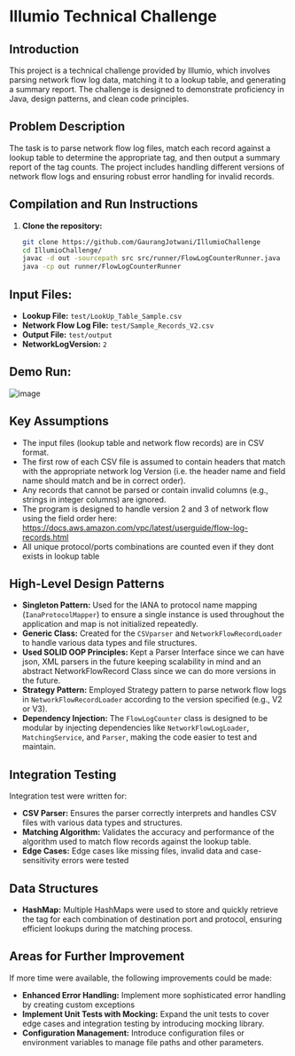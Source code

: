 # Illumio Technical Challenge

## Introduction

This project is a technical challenge provided by Illumio, which involves parsing network flow log data, matching it to a lookup table, and generating a summary report. The challenge is designed to demonstrate proficiency in Java, design patterns, and clean code principles.

## Problem Description

The task is to parse network flow log files, match each record against a lookup table to determine the appropriate tag, and then output a summary report of the tag counts. The project includes handling different versions of network flow logs and ensuring robust error handling for invalid records.

## Compilation and Run Instructions

1. **Clone the repository:**
   ```bash
   git clone https://github.com/GaurangJotwani/IllumioChallenge
   cd IllumioChallenge/
   javac -d out -sourcepath src src/runner/FlowLogCounterRunner.java
   java -cp out runner/FlowLogCounterRunner
    ```
## Input Files:

- **Lookup File:** `test/LookUp_Table_Sample.csv`
- **Network Flow Log File:** `test/Sample_Records_V2.csv`
- **Output File:** `test/output`
- **NetworkLogVersion:** `2`

## Demo Run:
![image](https://github.com/user-attachments/assets/7ba16cbd-8b8f-4c66-8ebb-2253ee1b3eb5)


## Key Assumptions

- The input files (lookup table and network flow records) are in CSV format.
- The first row of each CSV file is assumed to contain headers that match with the appropriate network log Version (i.e. the header name and field name should match and be in correct order).
- Any records that cannot be parsed or contain invalid columns (e.g., strings in integer columns) are ignored.
- The program is designed to handle version 2 and 3 of network flow using the field order here: https://docs.aws.amazon.com/vpc/latest/userguide/flow-log-records.html
- All unique protocol/ports combinations are counted even if they dont exists in lookup table

## High-Level Design Patterns

- **Singleton Pattern:** Used for the IANA to protocol name mapping (`IanaProtocolMapper`) to ensure a single instance is used throughout the application and map is not initialized repeatedly.
- **Generic Class:** Created for the `CSVparser` and `NetworkFlowRecordLoader` to handle various data types and file structures. 
- **Used SOLID OOP Principles:** Kept a Parser Interface since we can have json, XML parsers in the future keeping scalability in mind and an abstract NetworkFlowRecord Class since we can do more versions in the future.
- **Strategy Pattern:** Employed Strategy pattern to parse network flow logs in `NetworkFlowRecordLoader` according to the version specified (e.g., V2 or V3).
- **Dependency Injection:** The `FlowLogCounter` class is designed to be modular by injecting dependencies like `NetworkFlowLogLoader`, `MatchingService`, and `Parser`, making the code easier to test and maintain.

## Integration Testing

Integration test were written for:

- **CSV Parser:** Ensures the parser correctly interprets and handles CSV files with various data types and structures.
- **Matching Algorithm:** Validates the accuracy and performance of the algorithm used to match flow records against the lookup table.
- **Edge Cases:** Edge cases like missing files, invalid data and case-sensitivity errors were tested

## Data Structures

- **HashMap:** Multiple HashMaps were used to store and quickly retrieve the tag for each combination of destination port and protocol, ensuring efficient lookups during the matching process.

## Areas for Further Improvement

If more time were available, the following improvements could be made:

- **Enhanced Error Handling:** Implement more sophisticated error handling by creating custom exceptions
- **Implement Unit Tests with Mocking:** Expand the unit tests to cover edge cases and integration testing by introducing mocking library.
- **Configuration Management:** Introduce configuration files or environment variables to manage file paths and other parameters.
